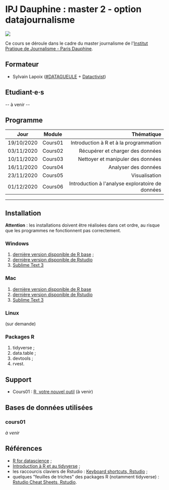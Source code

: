 # IPJ Dauphine : master 2 - option datajournalisme

![](https://www.ipj.eu/wp-content/uploads/2019/03/Logo-IPJ-2019.png)

Ce cours se déroule dans le cadre du master journalisme de l'[Institut Pratique de Journalisme - Paris Dauphine](https://www.ipj.eu/).

## Formateur
* Sylvain Lapoix ([#DATAGUEULE](https://www.youtube.com/user/datagueule) + [Datactivist](https://datactivist.coop/))

## Etudiant·e·s

-- à venir --

## Programme


| Jour | Module | Thématique | 
| :-----: | :-----: |  -----: | 
| 19/10/2020 | Cours01 | Introduction à R et à la programmation | 
| 03/11/2020 | Cours02 | Récupérer et charger des données | 
| 10/11/2020 | Cours03 | Nettoyer et manipuler des données | 
| 16/11/2020 | Cours04 | Analyser des données | 
| 23/11/2020 | Cours05 | Visualisation | 
| 01/12/2020 | Cours06 | Introduction à l'analyse exploratoire de données | 

------

## Installation

**Attention** : les installations doivent être réalisées dans cet ordre, au risque que les programmes ne fonctionnent pas correctement.

### Windows
1. [dernière version disponible de R base](https://cran.r-project.org/bin/windows/base/) ;
2. [dernière version disponible de Rstudio](https://rstudio.com/products/rstudio/download/#download)
3. [Sublime Text 3](https://www.sublimetext.com/3)

### Mac
1. [dernière version disponible de R base](https://cran.r-project.org/bin/macosx/)
2. [dernière version disponible de Rstudio](https://rstudio.com/products/rstudio/download/#download)
3. [Sublime Text 3](https://www.sublimetext.com/3)

### Linux
(sur demande)

### Packages R
1. tidyverse ;
2. data.table ;
3. devtools ;
4. rvest.

## Support

* Cours01 : [R, votre nouvel outil]() (à venir)

## Bases de données utilisées

### cours01

*à venir*

## Références

* [R for datascience](https://r4ds.had.co.nz/) ;
* [Introduction à R et au tidyverse](https://juba.github.io/tidyverse/) ;
* les raccourcis claviers de Rstudio : [Keyboard shortcuts, Rstudio](https://support.rstudio.com/hc/en-us/articles/200711853-Keyboard-Shortcuts) ;
* quelques "feuilles de triches" des packages R (notamment tidyverse) : [Rstudio Cheat Sheets, Rstudio](https://rstudio.com/resources/cheatsheets/).
